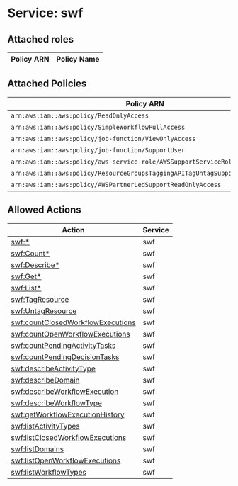 # Service: swf

## Attached roles

| Policy ARN | Policy Name |
|------------|-------------|
## Attached Policies

| Policy ARN | Policy Name |
|------------|-------------|
| `arn:aws:iam::aws:policy/ReadOnlyAccess` | [ReadOnlyAccess](../policies.md#readonlyaccess) |
| `arn:aws:iam::aws:policy/SimpleWorkflowFullAccess` | [SimpleWorkflowFullAccess](../policies.md#simpleworkflowfullaccess) |
| `arn:aws:iam::aws:policy/job-function/ViewOnlyAccess` | [ViewOnlyAccess](../policies.md#viewonlyaccess) |
| `arn:aws:iam::aws:policy/job-function/SupportUser` | [SupportUser](../policies.md#supportuser) |
| `arn:aws:iam::aws:policy/aws-service-role/AWSSupportServiceRolePolicy` | [AWSSupportServiceRolePolicy](../policies.md#awssupportservicerolepolicy) |
| `arn:aws:iam::aws:policy/ResourceGroupsTaggingAPITagUntagSupportedResources` | [ResourceGroupsTaggingAPITagUntagSupportedResources](../policies.md#resourcegroupstaggingapitaguntagsupportedresources) |
| `arn:aws:iam::aws:policy/AWSPartnerLedSupportReadOnlyAccess` | [AWSPartnerLedSupportReadOnlyAccess](../policies.md#awspartnerledsupportreadonlyaccess) |

## Allowed Actions

| Action | Service |
|--------|---------|
| [swf:*](../actions.md#swf:all) | swf |
| [swf:Count*](../actions.md#swf:countall) | swf |
| [swf:Describe*](../actions.md#swf:describeall) | swf |
| [swf:Get*](../actions.md#swf:getall) | swf |
| [swf:List*](../actions.md#swf:listall) | swf |
| [swf:TagResource](../actions.md#swf:tagresource) | swf |
| [swf:UntagResource](../actions.md#swf:untagresource) | swf |
| [swf:countClosedWorkflowExecutions](../actions.md#swf:countclosedworkflowexecutions) | swf |
| [swf:countOpenWorkflowExecutions](../actions.md#swf:countopenworkflowexecutions) | swf |
| [swf:countPendingActivityTasks](../actions.md#swf:countpendingactivitytasks) | swf |
| [swf:countPendingDecisionTasks](../actions.md#swf:countpendingdecisiontasks) | swf |
| [swf:describeActivityType](../actions.md#swf:describeactivitytype) | swf |
| [swf:describeDomain](../actions.md#swf:describedomain) | swf |
| [swf:describeWorkflowExecution](../actions.md#swf:describeworkflowexecution) | swf |
| [swf:describeWorkflowType](../actions.md#swf:describeworkflowtype) | swf |
| [swf:getWorkflowExecutionHistory](../actions.md#swf:getworkflowexecutionhistory) | swf |
| [swf:listActivityTypes](../actions.md#swf:listactivitytypes) | swf |
| [swf:listClosedWorkflowExecutions](../actions.md#swf:listclosedworkflowexecutions) | swf |
| [swf:listDomains](../actions.md#swf:listdomains) | swf |
| [swf:listOpenWorkflowExecutions](../actions.md#swf:listopenworkflowexecutions) | swf |
| [swf:listWorkflowTypes](../actions.md#swf:listworkflowtypes) | swf |